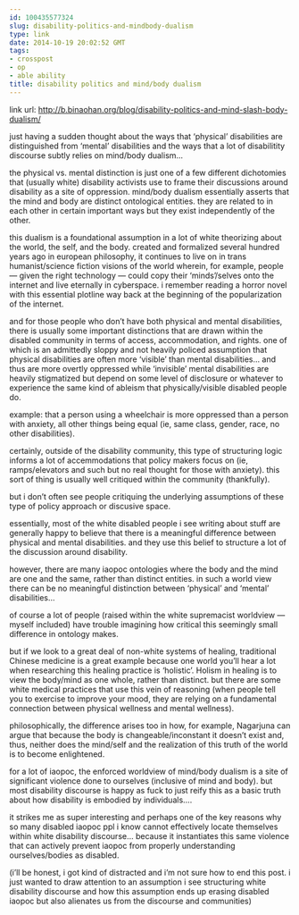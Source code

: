 ```yaml
---
id: 100435577324
slug: disability-politics-and-mindbody-dualism
type: link
date: 2014-10-19 20:02:52 GMT
tags:
- crosspost
- op
- able ability
title: disability politics and mind/body dualism   
---
```

link url: http://b.binaohan.org/blog/disability-politics-and-mind-slash-body-dualism/

<p>just having a sudden thought about the ways that ‘physical’ disabilities are distinguished from ‘mental’ disabilities and the ways that a lot of disabilitity discourse subtly relies on mind/body dualism…</p>

<p>the physical vs. mental distinction is just one of a few different dichotomies that (usually white) disability activists use to frame their discussions around disability as a site of oppression. mind/body dualism essentially asserts that the mind and body are distinct ontological entities. they are related to in each other in certain important ways but they exist independently of the other.</p>

<p>this dualism is a foundational assumption in a lot of white theorizing about the world, the self, and the body. created and formalized several hundred years ago in european philosophy, it continues to live on in trans humanist/science fiction visions of the world wherein, for example, people — given the right technology — could copy their ‘minds’/selves onto the internet and live eternally in cyberspace. i remember reading a horror novel with this essential plotline way back at the beginning of the popularization of the internet.</p>

<p>and for those people who don’t have both physical and mental disabilities, there is usually some important distinctions that are drawn within the disabled community in terms of access, accommodation, and rights. one of which is an admittedly sloppy and not heavily policed assumption that physical disabilities are often more ‘visible’ than mental disabilities… and thus are more overtly oppressed while ‘invisible’ mental disabilities are heavily stigmatized but depend on some level of disclosure or whatever to experience the same kind of ableism that physically/visible disabled people do.</p>

<p>example: that a person using a wheelchair is more oppressed than a person with anxiety, all other things being equal (ie, same class, gender, race, no other disabilities).</p>

<p>certainly, outside of the disability community, this type of structuring logic informs a lot of accemmodations that policy makers focus on (ie, ramps/elevators and such but no real thought for those with anxiety). this sort of thing is usually well critiqued within the community (thankfully).</p>

<p>but i don’t often see people critiquing the underlying assumptions of these type of policy approach or discusive space.</p>

<p>essentially, most of the white disabled people i see writing about stuff are generally happy to believe that there is a meaningful difference between physical and mental disabilities. and they use this belief to structure a lot of the discussion around disability.</p>

<p>however, there are many iaopoc ontologies where the body and the mind are one and the same, rather than distinct entities. in such a world view there can be no meaningful distinction between ‘physical’ and ‘mental’ disabilities…</p>

<p>of course a lot of people (raised within the white supremacist worldview — myself included) have trouble imagining how critical this seemingly small difference in ontology makes.</p>

<p>but if we look to a great deal of non-white systems of healing, traditional Chinese medicine is a great example because one world you’ll hear a lot when researching this healing practice is ‘holistic’. Holism in healing is to view the body/mind as one whole, rather than distinct. but there are some white medical practices that use this vein of reasoning (when people tell you to exercise to improve your mood, they are relying on a fundamental connection between physical wellness and mental wellness).</p>

<p>philosophically, the difference arises too in how, for example, Nagarjuna can argue that because the body is changeable/inconstant it doesn’t exist and, thus, neither does the mind/self and the realization of this truth of the world is to become enlightened.</p>

<p>for a lot of iaopoc, the enforced worldview of mind/body dualism is a site of significant violence done to ourselves (inclusive of mind and body). but most disability discourse is happy as fuck to just reify this as a basic truth about how disability is embodied by individuals….</p>

<p>it strikes me as super interesting and perhaps one of the key reasons why so many disabled iaopoc ppl i know cannot effectively locate themselves within white disability discourse… because it instantiates this same violence that can actively prevent iaopoc from properly understanding ourselves/bodies as disabled.</p>

<p>(i’ll be honest, i got kind of distracted and i’m not sure how to end this post. i just wanted to draw attention to an assumption i see structuring white disability discourse and how this assumption ends up erasing disabled iaopoc but also alienates us from the discourse and communities)</p>